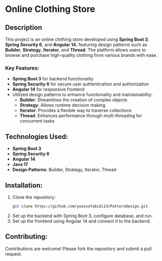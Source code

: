 # Online Clothing Store

## Description

This project is an online clothing store developed using **Spring Boot 3**, **Spring Security 6**, and **Angular 14**, featuring design patterns such as **Builder**, **Strategy**, **Iterator**, and **Thread**. The platform allows users to browse and purchase high-quality clothing from various brands with ease.

### Key Features:
- **Spring Boot 3** for backend functionality
- **Spring Security 6** for secure user authentication and authorization
- **Angular 14** for responsive frontend
- Utilized design patterns to enhance functionality and maintainability:
  - **Builder**: Streamlines the creation of complex objects
  - **Strategy**: Allows runtime decision making
  - **Iterator**: Provides a flexible way to traverse collections
  - **Thread**: Enhances performance through multi-threading for concurrent tasks

## Technologies Used:
- **Spring Boot 3**
- **Spring Security 6**
- **Angular 14**
- **Java 17**
- **Design Patterns**: Builder, Strategy, Iterator, Thread

## Installation:
1. Clone the repository:
   ```bash
   git clone https://github.com/youssefabidi13/PatternDesign.git
   ```
2. Set up the backend with Spring Boot 3, configure database, and run.
3. Set up the frontend using Angular 14 and connect it to the backend.

## Contributing:
Contributions are welcome! Please fork the repository and submit a pull request.
